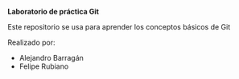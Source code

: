 **Laboratorio de práctica Git**

Este repositorio se usa para aprender los conceptos básicos de Git

Realizado por:
 - Alejandro Barragán
 - Felipe Rubiano
 